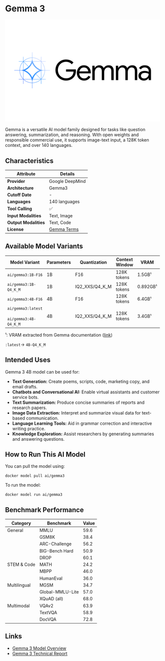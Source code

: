 # Gemma 3

![logo](https://github.com/docker/model-cards/raw/refs/heads/main/logos/gemma-280x184-overview@2x.svg)

Gemma is a versatile AI model family designed for tasks like question answering, summarization, and reasoning. With open weights and responsible commercial use, it supports image-text input, a 128K token context, and over 140 languages.

## Characteristics

| Attribute             | Details         |
|---------------------- |---------------- |
| **Provider**          | Google DeepMind |
| **Architecture**      | Gemma3          |
| **Cutoff Date**       | -               |
| **Languages**         | 140 languages   |
| **Tool Calling**      | ✅              |
| **Input Modalities**  | Text, Image     |
| **Output Modalities** | Text, Code      |
| **License**           | [Gemma Terms](https://ai.google.dev/gemma/terms) |

## Available Model Variants

| Model Variant                                   | Parameters | Quantization   | Context Window | VRAM      | Size   | 
|-------------------------------------------------|----------- |----------------|--------------- |---------- |------- |
| `ai/gemma3:1B-F16`                              | 1B         | F16            | 128K tokens    |  1.5GB¹   | 0.75GB |
| `ai/gemma3:1B-Q4_K_M`                           | 1B         | IQ2_XXS/Q4_K_M | 128K tokens    |  0.892GB¹ | 1.87GB |
| `ai/gemma3:4B-F16`                              | 4B         | F16            | 128K tokens    |  6.4GB¹   | 7.7GB  | 
| `ai/gemma3:latest`<br><br>`ai/gemma3:4B-Q4_K_M` | 4B         | IQ2_XXS/Q4_K_M | 128K tokens    |  3.4GB¹   | 2.5GB  | 

¹: VRAM extracted from Gemma documentation ([link](https://ai.google.dev/gemma/docs/core#128k-context))

`:latest`→ `4B-Q4_K_M`

## Intended Uses

Gemma 3 4B model can be used for:

- **Text Generation:** Create poems, scripts, code, marketing copy, and email drafts.  
- **Chatbots and Conversational AI:** Enable virtual assistants and customer service bots.  
- **Text Summarization:** Produce concise summaries of reports and research papers.  
- **Image Data Extraction:** Interpret and summarize visual data for text-based communication.  
- **Language Learning Tools:** Aid in grammar correction and interactive writing practice.  
- **Knowledge Exploration:** Assist researchers by generating summaries and answering questions.  

## How to Run This AI Model

You can pull the model using:
```
docker model pull ai/gemma3
```

To run the model:
```
docker model run ai/gemma3
```

## Benchmark Performance

| Category       | Benchmark          | Value  |
|---------------|--------------------|--------|
| General       | MMLU               | 59.6   |
|               | GSM8K              | 38.4   |
|               | ARC-Challenge      | 56.2   |
|               | BIG-Bench Hard     | 50.9   |
|               | DROP               | 60.1   |
| STEM & Code   | MATH               | 24.2   |
|               | MBPP               | 46.0   |
|               | HumanEval          | 36.0   |
| Multilingual  | MGSM               | 34.7   |
|               | Global-MMLU-Lite   | 57.0   |
|               | XQuAD (all)        | 68.0   |
| Multimodal    | VQAv2              | 63.9   |
|               | TextVQA            | 58.9   |
|               | DocVQA             | 72.8   |



## Links
- [Gemma 3 Model Overview](https://ai.google.dev/gemma/docs/core)
- [Gemma 3 Technical Report](https://storage.googleapis.com/deepmind-media/gemma/Gemma3Report.pdf)
